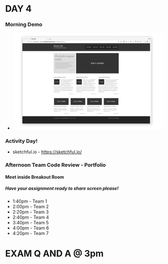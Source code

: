 # DAY 4
### Morning Demo
- ![Basic86](basic86.png)
### Activity Day!
- sketchful.io - https://sketchful.io/
### Afternoon Team Code Review - Portfolio
#### Meet inside Breakout Room
##### Have your assignment ready to share screen please!
- 1:40pm - Team 1
- 2:00pm - Team 2
- 2:20pm - Team 3
- 2:40pm - Team 4
- 3:40pm - Team 5
- 4:00pm - Team 6
- 4:20pm - Team 7

# EXAM Q AND A @ 3pm
